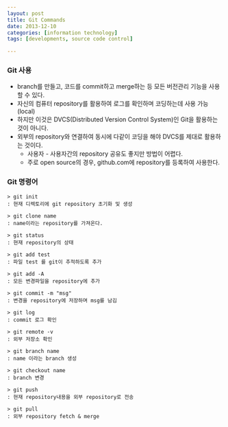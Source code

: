 ```yaml
---
layout: post
title: Git Commands
date: 2013-12-10
categories: [information technology]
tags: [developments, source code control]

---
```

### Git 사용
* branch를 만들고, 코드를 commit하고 merge하는 등 모든 버전관리 기능을 사용할 수 있다.
* 자신의 컴퓨터 repository를 활용하여 로그를 확인하며 코딩하는데 사용 가능 (local)
* 하지만 이것은 DVCS(Distributed Version Control System)인 Git을 활용하는 것이 아니다.
* 외부의 repository와 연결하여 동시에 다같이 코딩을 해야 DVCS를 제대로 활용하는 것이다.
	* 사용자 - 사용자간의 repository 공유도 좋지만 방법이 어렵다.
	* 주로 open source의 경우, github.com에 repository를 등록하여 사용한다.

### Git 명령어

```> git init							
: 현재 디렉토리에 git repository 초기화 및 생성> git clone name			
: name이라는 repository를 가져온다.> git status					
: 현재 repository의 상태> git add test					
: 파일 test 를 git이 추적하도록 추가> git add -A					
: 모든 변경파일을 repository에 추가> git commit -m "msg"	
: 변경을 repository에 저장하며 msg를 남김

> git log							
: commit 로그 확인

> git remote -v					
: 외부 저장소 확인

> git branch name			
: name 이라는 branch 생성

> git checkout name			
: branch 변경

> git push						
: 현재 repository내용을 외부 repository로 전송

> git pull							
: 외부 repository fetch & merge```
